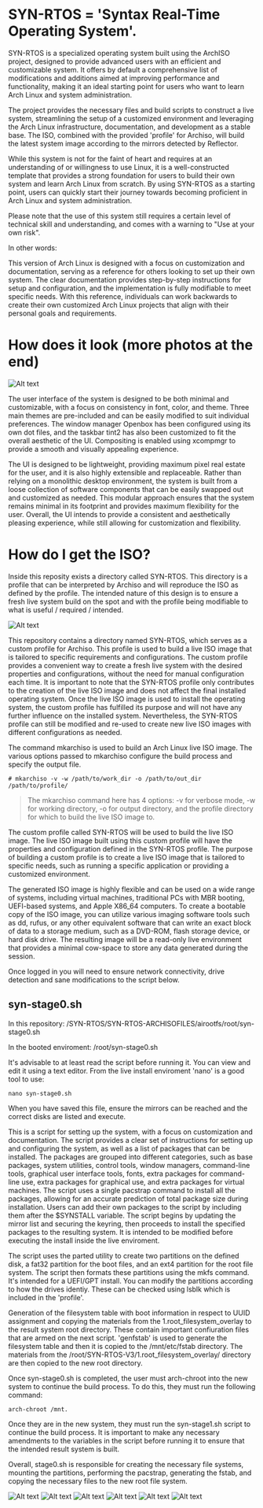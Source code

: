 # SYN-RTOS = 'Syntax Real-Time Operating System'.

SYN-RTOS is a specialized operating system built using the ArchISO project, designed to provide advanced users with an efficient and customizable system. It offers by default a comprehensive list of modifications and additions aimed at improving performance and functionality, making it an ideal starting point for users who want to learn Arch Linux and system administration.

The project provides the necessary files and build scripts to construct a live system, streamlining the setup of a customized environment and leveraging the Arch Linux infrastructure, documentation, and development as a stable base. The ISO, combined with the provided 'profile' for Archiso, will build the latest system image according to the mirrors detected by Reflector.

While this system is not for the faint of heart and requires at an understanding of or willingness to use Linux, it is a well-constructed template that provides a strong foundation for users to build their own system and learn Arch Linux from scratch. By using SYN-RTOS as a starting point, users can quickly start their journey towards becoming proficient in Arch Linux and system administration.

Please note that the use of this system still requires a certain level of technical skill and understanding, and comes with a warning to "Use at your own risk".

In other words: 

This version of Arch Linux is designed with a focus on customization and documentation, serving as a reference for others looking to set up their own system. The clear documentation provides step-by-step instructions for setup and configuration, and the implementation is fully modifiable to meet specific needs. With this reference, individuals can work backwards to create their own customized Arch Linux projects that align with their personal goals and requirements.

# How does it look (more photos at the end)
![Alt text](/Screenshots/syn-latest.png?raw=true)

The user interface of the system is designed to be both minimal and customizable, with a focus on consistency in font, color, and theme. Three main themes are pre-included and can be easily modified to suit individual preferences. The window manager Openbox has been configured using its own dot files, and the taskbar tint2 has also been customized to fit the overall aesthetic of the UI. Compositing is enabled using xcompmgr to provide a smooth and visually appealing experience.

The UI is designed to be lightweight, providing maximum pixel real estate for the user, and it is also highly extensible and replaceable. Rather than relying on a monolithic desktop environment, the system is built from a loose collection of software components that can be easily swapped out and customized as needed. This modular approach ensures that the system remains minimal in its footprint and provides maximum flexibility for the user. Overall, the UI intends to provide a consistent and aesthetically pleasing experience, while still allowing for customization and flexibility.

# How do I get the ISO?

Inside this reposity exists a directory called SYN-RTOS. This directory is a profile that can be interpreted by Archiso and will reproduce the ISO as defined by the profile. The intended nature of this design is to ensure a fresh live system build on the spot and with the profile being modifiable to what is useful / required / intended.

![Alt text](/Screenshots/ranger-looking-at-scripts.png?raw=true)

This repository contains a directory named SYN-RTOS, which serves as a custom profile for Archiso. This profile is used to build a live ISO image that is tailored to specific requirements and configurations. The custom profile provides a convenient way to create a fresh live system with the desired properties and configurations, without the need for manual configuration each time. It is important to note that the SYN-RTOS profile only contributes to the creation of the live ISO image and does not affect the final installed operating system. Once the live ISO image is used to install the operating system, the custom profile has fulfilled its purpose and will not have any further influence on the installed system. Nevertheless, the SYN-RTOS profile can still be modified and re-used to create new live ISO images with different configurations as needed.

The command mkarchiso is used to build an Arch Linux live ISO image. The various options passed to mkarchiso configure the build process and specify the output file.

```
# mkarchiso -v -w /path/to/work_dir -o /path/to/out_dir /path/to/profile/
```
> The mkarchiso command here has 4 options: -v for verbose mode, -w for working directory, -o for output directory, and the profile directory for which to build the live ISO image to. 

The custom profile called SYN-RTOS will be used to build the live ISO image. The live ISO image built using this custom profile will have the properties and configuration defined in the SYN-RTOS profile. The purpose of building a custom profile is to create a live ISO image that is tailored to specific needs, such as running a specific application or providing a customized environment.

The generated ISO image is highly flexible and can be used on a wide range of systems, including virtual machines, traditional PCs with MBR booting, UEFI-based systems, and Apple X86_64 computers. To create a bootable copy of the ISO image, you can utilize various imaging software tools such as dd, rufus, or any other equivalent software that can write an exact block of data to a storage medium, such as a DVD-ROM, flash storage device, or hard disk drive. The resulting image will be a read-only live environment that provides a minimal cow-space to store any data generated during the session.

Once logged in you will need to ensure network connectivity, drive detection and sane modifications to the script below.

## syn-stage0.sh

In this repository:           /SYN-RTOS/SYN-RTOS-ARCHISOFILES/airootfs/root/syn-stage0.sh

In the booted enviroment:     /root/syn-stage0.sh

It's advisable to at least read the script before running it. You can view and edit it using a text editor. From the live install enviroment 'nano' is a good tool to use:

```
nano syn-stage0.sh
```
When you have saved this file, ensure the mirrors can be reached and the correct disks are listed and execute.

This is a script for setting up the system, with a focus on customization and documentation. The script provides a clear set of instructions for setting up and configuring the system, as well as a list of packages that can be installed. The packages are grouped into different categories, such as base packages, system utilities, control tools, window managers, command-line tools, graphical user interface tools, fonts, extra packages for command-line use, extra packages for graphical use, and extra packages for virtual machines. The script uses a single pacstrap command to install all the packages, allowing for an accurate prediction of total package size during installation. Users can add their own packages to the script by including them after the $SYNSTALL variable. The script begins by updating the mirror list and securing the keyring, then proceeds to install the specified packages to the resulting system. It is intended to be modified before executing the install inside the live enviroment.

The script uses the parted utility to create two partitions on the defined disk, a fat32 partition for the boot files, and an ext4 partition for the root file system. The script then formats these partitions using the mkfs command. It's intended for a UEFI/GPT install. You can modify the partitions according to how the drives identiy. These can be checked using lsblk which is included in the 'profile'.

Generation of the filesystem table with boot information in respect to UUID assignment and copying the materials from the 1.root_filesystem_overlay to the result system root directory. These contain important confiuration files that are armed on the next script. 'genfstab' is used to generate the filesystem table and then it is copied to the /mnt/etc/fstab directory. The materials from the /root/SYN-RTOS-V3/1.root_filesystem_overlay/ directory are then copied to the new root directory.

Once syn-stage0.sh is completed, the user must arch-chroot into the new system to continue the build process. To do this, they must run the following command: 
```
arch-chroot /mnt.
```
Once they are in the new system, they must run the syn-stage1.sh script to continue the build process. It is important to make any necessary amendments to the variables in the script before running it to ensure that the intended result system is built.

Overall, stage0.sh is responsible for creating the necessary file systems, mounting the partitions, performing the pacstrap, generating the fstab, and copying the necessary files to the new root file system.

![Alt text](/Screenshots/default-syn-theme.png?raw=true)
![Alt text](/Screenshots/green-syn-theme.png?raw=true)
![Alt text](/Screenshots/red-syn-theme.png?raw=true)
![Alt text](/Screenshots/reddown-syn-theme.png?raw=true)
![Alt text](/Screenshots/Openbox_Menu.PNG?raw=true)
![Alt text](/Screenshots/Pacman_Updates.PNG?raw=true)
